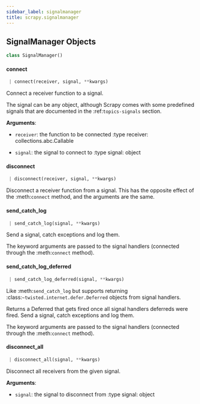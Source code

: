 ```yaml
---
sidebar_label: signalmanager
title: scrapy.signalmanager
---
```


## SignalManager Objects

```python
class SignalManager()
```

#### connect

```python
 | connect(receiver, signal, **kwargs)
```

Connect a receiver function to a signal.

The signal can be any object, although Scrapy comes with some
predefined signals that are documented in the :ref:`topics-signals`
section.

**Arguments**:

- `receiver`: the function to be connected
:type receiver: collections.abc.Callable

- `signal`: the signal to connect to
:type signal: object

#### disconnect

```python
 | disconnect(receiver, signal, **kwargs)
```

Disconnect a receiver function from a signal. This has the
opposite effect of the :meth:`connect` method, and the arguments
are the same.

#### send\_catch\_log

```python
 | send_catch_log(signal, **kwargs)
```

Send a signal, catch exceptions and log them.

The keyword arguments are passed to the signal handlers (connected
through the :meth:`connect` method).

#### send\_catch\_log\_deferred

```python
 | send_catch_log_deferred(signal, **kwargs)
```

Like :meth:`send_catch_log` but supports returning
:class:`~twisted.internet.defer.Deferred` objects from signal handlers.

Returns a Deferred that gets fired once all signal handlers
deferreds were fired. Send a signal, catch exceptions and log them.

The keyword arguments are passed to the signal handlers (connected
through the :meth:`connect` method).

#### disconnect\_all

```python
 | disconnect_all(signal, **kwargs)
```

Disconnect all receivers from the given signal.

**Arguments**:

- `signal`: the signal to disconnect from
:type signal: object

